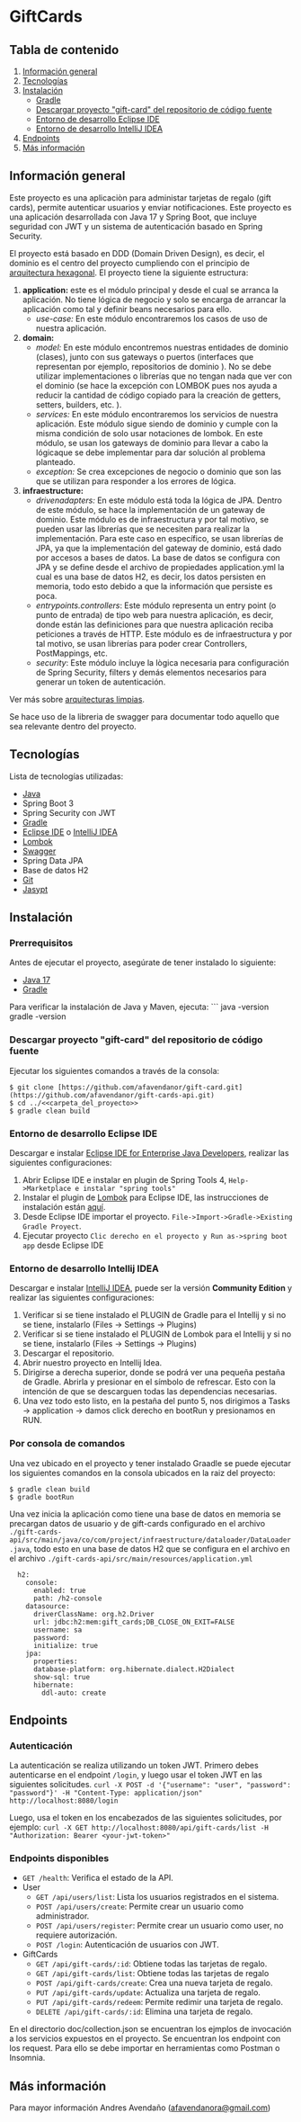 # GiftCards

## Tabla de contenido
1. [Información general](#información-general)
2. [Tecnologías](#tecnologías)
3. [Instalación](#instalación)
    * [Gradle](#gradle)
    * [Descargar proyecto "gift-card" del repositorio de código fuente](#descargar-proyecto-gift-card-del-repositorio-de-código-fuente)
    * [Entorno de desarrollo Eclipse IDE](#entorno-de-desarrollo-eclipse-ide)
    * [Entorno de desarrollo IntelliJ IDEA](#entorno-de-desarrollo-intellij-idea)
4. [Endpoints](#endpoints)
4. [Más información](#más-información)

## Información general
Este proyecto es una aplicaciòn para administar tarjetas de regalo (gift cards), permite autenticar usuarios y enviar notificaciones.
Este proyecto es una aplicación desarrollada con Java 17 y Spring Boot, que incluye seguridad con JWT y un sistema de autenticación basado en Spring Security.

El proyecto está basado en DDD (Domain Driven Design), es decir, el dominio es el centro del proyecto cumpliendo con el principio de [arquitectura hexagonal](https://refactorizando.com/ejemplo-de-arquitectura-hexagonal/).
El proyecto tiene la siguiente estructura:
1. **application:** este es el módulo principal y desde el cual se arranca la aplicación. No tiene lógica de negocio y solo se encarga de arrancar la aplicación como tal y definir beans necesarios para ello.
    * *use-case:* En este módulo encontraremos los casos de uso de nuestra aplicación.
2. **domain:**
    * *model:* En este módulo encontremos nuestras entidades de dominio (clases), junto con sus gateways o puertos (interfaces que representan por ejemplo, repositorios de dominio ). No se debe utilizar implementaciones o librerías que no tengan nada que ver con el dominio (se hace la excepción con LOMBOK pues nos ayuda a reducir la cantidad de código copiado para la creación de getters, setters, builders, etc. ).
    * *services:* En este módulo encontraremos los servicios de nuestra aplicación. Este módulo sigue siendo de dominio y cumple con la misma condición de solo usar notaciones de lombok. En este módulo, se usan los gateways de dominio para llevar a cabo la lógicaque se debe implementar para dar solución al problema planteado.
    * *exception:* Se crea excepciones de negocio o dominio que son las que se utilizan para responder a los errores de lógica.
3. **infraestructure:** 
    * *drivenadapters:* En este módulo está toda la lógica de JPA. Dentro de este módulo, se hace la implementación de un gateway de dominio. Este módulo es de infraestructura y por tal motivo, se pueden usar las librerías que se necesiten para realizar la implementación. Para este caso en específico, se usan librerías de JPA, ya que la implementación del gateway de dominio, está dado por accesos a bases de datos. La base de datos se configura con JPA y se define desde el archivo de propiedades application.yml la cual es una base de datos H2, es decir, los datos persisten en memoria, todo esto debido a que la información que persiste es poca.
    * *entrypoints.controllers*: Este módulo representa un entry point (o punto de entrada) de tipo web para nuestra aplicación, es decir, donde están las definiciones para que nuestra aplicación reciba peticiones a través de HTTP. Este módulo es de infraestructura  y por tal motivo, se usan librerías para poder crear Controllers, PostMappings, etc.
    * *security*: Este módulo incluye la lògica necesaria para configuración de Spring Security, filters y demás elementos necesarios para generar un token de autenticación.

Ver más sobre [arquitecturas limpias](https://www.youtube.com/watch?v=y3MWfPDmVqo).

Se hace uso de la libreria de swagger para documentar todo aquello que sea relevante dentro del proyecto.

## Tecnologías
Lista de tecnologías utilizadas:
* [Java](https://www.java.com/es/download/ie_manual.jsp)
* Spring Boot 3
* Spring Security con JWT
* [Gradle](https://gradle.org/releases/)
* [Eclipse IDE](https://www.eclipse.org/) o [IntelliJ IDEA](https://www.jetbrains.com/es-es/idea/)
* [Lombok](https://projectlombok.org/)
* [Swagger](https://swagger.io/)
* Spring Data JPA
* Base de datos H2
* [Git](https://git-scm.com/)
* [Jasypt](http://www.jasypt.org/)

## Instalación

### Prerrequisitos
Antes de ejecutar el proyecto, asegúrate de tener instalado lo siguiente:

- [Java 17](https://www.oracle.com/java/technologies/javase/jdk17-archive-downloads.html)  
- [Gradle](https://gradle.org/install/)  

Para verificar la instalación de Java y Maven, ejecuta:
    ```
java -version
gradle -version   
   
### Descargar proyecto "gift-card" del repositorio de código fuente
Ejecutar los siguientes comandos a través de la consola:
```
$ git clone [https://github.com/afavendanor/gift-card.git](https://github.com/afavendanor/gift-cards-api.git)
$ cd ../<<carpeta_del_proyecto>>
$ gradle clean build
```

### Entorno de desarrollo Eclipse IDE
Descargar e instalar [Eclipse IDE for Enterprise Java Developers](https://www.eclipse.org/downloads/download.php?file=/oomph/epp/2020-12/R/eclipse-inst-jre-win64.exe&mirror_id=576), realizar las siguientes configuraciones:
1. Abrir Eclipse IDE e instalar en plugin de Spring Tools 4, ```Help->Marketplace e instalar "spring tools"```
2. Instalar el plugin de [Lombok](https://projectlombok.org/downloads/lombok.jar) para Eclipse IDE,
   las instrucciones de instalación están [aquí](https://projectlombok.org/setup/eclipse).
3. Desde Eclipse IDE importar el proyecto. ```File->Import->Gradle->Existing Gradle Proyect```.
4. Ejecutar proyecto  ```Clic derecho en el proyecto y Run as->spring boot app``` desde Eclipse IDE

### Entorno de desarrollo Intellij IDEA
Descargar e instalar [IntelliJ IDEA](https://www.jetbrains.com/es-es/idea/download/#section=windows), puede ser la versión **Community Edition** y realizar las siguientes configuraciones:
1. Verificar si se tiene instalado el PLUGIN de Gradle para el Intellij y si no se tiene, instalarlo (Files -> Settings -> Plugins)
2. Verificar si se tiene instalado el PLUGIN de Lombok para el Intellij y si no se tiene, instalarlo (Files -> Settings -> Plugins)
3. Descargar el repositorio.
4. Abrir nuestro proyecto en Intellij Idea.
5. Dirigirse a derecha superior, donde se podrá ver una pequeña pestaña de Gradle. Abrirla y presionar en el símbolo de refrescar. Esto con la intención de que se descarguen todas las dependencias necesarias.
6. Una vez todo esto listo, en la pestaña del punto 5, nos dirigimos a Tasks -> application -> damos click derecho en bootRun y presionamos en RUN.

### Por consola de comandos
Una vez ubicado en el proyecto y tener instalado Graadle se puede ejecutar los siguientes comandos en la consola ubicados en la raiz del proyecto:
```
$ gradle clean build
$ gradle bootRun
```
Una vez inicia la aplicación como tiene una base de datos en memoria se precargan datos de usuario y de gift-cards configurado en el archivo ```./gift-cards-api/src/main/java/co/com/project/infraestructure/dataloader/DataLoader.java```, todo esto en una base de datos H2 que se configura en el archivo en el archivo ```./gift-cards-api/src/main/resources/application.yml```
```
  h2:
    console:
      enabled: true
      path: /h2-console
    datasource:
      driverClassName: org.h2.Driver
      url: jdbc:h2:mem:gift_cards;DB_CLOSE_ON_EXIT=FALSE
      username: sa
      password:
      initialize: true
    jpa:
      properties:
      database-platform: org.hibernate.dialect.H2Dialect
      show-sql: true
      hibernate:
        ddl-auto: create
```

## Endpoints

### Autenticación
La autenticación se realiza utilizando un token JWT. Primero debes autenticarse en el endpoint ```/login```, y luego usar el token JWT en las siguientes solicitudes.
```curl -X POST -d '{"username": "user", "password": "password"}' -H "Content-Type: application/json" http://localhost:8080/login```

Luego, usa el token en los encabezados de las siguientes solicitudes, por ejemplo:
```curl -X GET http://localhost:8080/api/gift-cards/list -H "Authorization: Bearer <your-jwt-token>"```

### Endpoints disponibles

* ```GET /health```: Verifica el estado de la API.
* User
   * ```GET /api/users/list```: Lista los usuarios registrados en el sistema.
   * ```POST /api/users/create```: Permite crear un usuario como administrador.
   * ```POST /api/users/register```: Permite crear un usuario como user, no requiere autorización.
   * ```POST /login```: Autenticación de usuarios con JWT.
* GiftCards
  * ```GET /api/gift-cards/:id```: Obtiene todas las tarjetas de regalo.
  * ```GET /api/gift-cards/list```: Obtiene todas las tarjetas de regalo
  * ```POST /api/gift-cards/create```: Crea una nueva tarjeta de regalo.
  * ```PUT /api/gift-cards/update```: Actualiza una tarjeta de regalo.
  * ```PUT /api/gift-cards/redeem```: Permite redimir una tarjeta de regalo.
  * ```DELETE /api/gift-cards/:id```: Elimina una tarjeta de regalo.

En el directorio doc/collection.json se encuentran los ejmplos de invocación a los servicios expuestos en el proyecto. Se encuentran los endpoint con los request. Para ello se debe importar en herramientas como Postman o Insomnia.

## Más información

Para mayor información Andres Avendaño (afavendanora@gmail.com)

